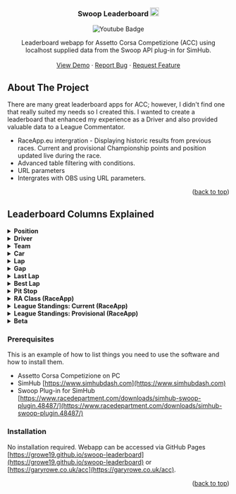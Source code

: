 
<div align="center">

  <h3 align="center">Swoop Leaderboard <img src="https://emojipedia-us.s3.dualstack.us-west-1.amazonaws.com/thumbs/240/apple/237/fire_1f525.png" width="20" alt="new" /></h3>
<div id="badges">
  
  <img src="https://img.shields.io/badge/YouTube-red?style=for-the-badge&logo=youtube&logoColor=white" alt="Youtube Badge"/>
  
</div>
  <p align="center">
    Leaderboard webapp for Assetto Corsa Competizione (ACC) using localhost supplied data from the Swoop API plug-in for SimHub.
    <br />
    <br />
    <a href="https://growe19.github.io/swoop-leaderboard/?mode=static&hide=0&order=1&class=&showme=&refresh=2500">View Demo</a>
    ·
    <a href="https://github.com/growe19/swoop-leaderboard/issues">Report Bug</a>
    ·
    <a href="https://github.com/growe19/swoop-leaderboard/issues">Request Feature</a>
  </p>
</div>


<!-- ABOUT THE PROJECT -->
## About The Project

There are many great leaderboard apps for ACC; however, I didn't find one that really suited my needs so I created this. I wanted to create a leaderboard that enhanced my experience as a Driver and also provided valuable data to a League Commentator.

* RaceApp.eu intergration - Displaying historic results from previous races. Current and provisional Championship points and position updated live during the race.
* Advanced table filtering with conditions.
* URL parameters
* Intergrates with OBS using URL parameters.

<p align="right">(<a href="#top">back to top</a>)</p>


## Leaderboard Columns Explained

<details>
  <summary><b>Position</b></summary>
  <ul>
    <li><b>Track</b [x] #739</li>
    <li><b>Grid</b>, <quote>xt Text Text</quote></li>
    <li><b>Change</b>, Text</li>
  </ul>
</details>

<details>
  <summary><b>Driver</b></summary>
    <ul>
    <li><b>Short Name</b>, Text</li>
    <li><b>Flag</b>, Text</li>
    <li><b>Nationality</b>, Text</li>
    <li><b>Number</b>, Text</li>
    <li><b>Full Name</b>, Text</li>
    <li><b>First Name</b>, Text</li>
    <li><b>Last Name</b>, Text</li>
    <li><b>Cat.</b>, Text</li>
  </ul>
</details>

<details>
  <summary><b>Team</b></summary>
  <ul>
    <li><b>Name</b>, Text</li>
    <li><b>Flag</b>, Text</li>
  </ul>
</details>

<details>
  <summary><b>Car</b></summary>
    <ul>
    <li><b>Logo</b>, Text</li>
    <li><b>Manufacturer</b>, Text</li>
    <li><b>Model</b>, Text</li>
    <li><b>Series</b>, Text</li>
    <li><b>Cup</b>, Text</li>
  </ul>
</details>

<details>
  <summary><b>Lap</b></summary>
  <ul>
    <li><b>Count</b>, Text</li>
    <li><b>Progress</b>, Text</li>
  </ul>
</details>

<details>
  <summary><b>Gap</b></summary>
    <ul>
    <li><b>Ahead</b>, Text</li>
    <li><b>To Lead</b>, Text</li>
  </ul>
</details>

<details>
  <summary><b>Last Lap</b></summary>
  <ul>
    <li><b>Time</b>, Text</li>
    <li><b>Sector 1</b>, Text</li>
    <li><b>Sector 2</b>, Text</li>
    <li><b>Sector 3</b>, Text</li>
  </ul>
</details>

<details>
  <summary><b>Best Lap</b></summary>
 <ul>
    <li><b>Time</b>, Text</li>
    <li><b>Sector 1</b>, Text</li>
    <li><b>Sector 2</b>, Text</li>
    <li><b>Sector 3</b>, Text</li>
    <li><b>Delta From Own</b>, Text</li>
    <li><b>Delta From Global</b>, Text</li>
  </ul>
</details>

<details>
  <summary><b>Pit Stop</b></summary>
 <ul>
    <li><b>Count</b>, Text</li>
    <li><b>Laps Ago</b>, Text</li>
    <li><b>Delta</b>, Text</li>
  </ul>
</details>

<details>
  <summary><b>RA Class (RaceApp)</b></summary>
 <ul>
    <li><b>Class</b>, Text</li>
    <li><b>Pos</b>, Text</li>
    <li><b>Gap &amp; Traffic</b>, Text</li>
  </ul>
</details>

<details>
  <summary><b>League Standings: Current (RaceApp)</b></summary>
 <ul>
    <li><b>Pos</b>, Text</li>
    <li><b>Pts</b>, Text</li>
  </ul>
</details>

<details>
  <summary><b>League Standings: Provisional (RaceApp)</b></summary>
 <ul>
    <li><b>Change</b>, Text</li>
    <li><b>Pos</b>, Text</li>
    <li><b>Pts</b>, Text</li>
  </ul>
</details>

<details>
  <summary><b>Beta</b></summary>
 <ul>
    <li><b>PitExit</b>, Text</li>
  </ul>
</details>


### Prerequisites

This is an example of how to list things you need to use the software and how to install them.
* Assetto Corsa Competizione on PC
* SimHub [https://www.simhubdash.com](https://www.simhubdash.com)
* Swoop Plug-in for SimHub [https://www.racedepartment.com/downloads/simhub-swoop-plugin.48487/](https://www.racedepartment.com/downloads/simhub-swoop-plugin.48487/)

### Installation

No installation required. Webapp can be accessed via GitHub Pages [https://growe19.github.io/swoop-leaderboard](https://growe19.github.io/swoop-leaderboard) or [https://garyrowe.co.uk/acc](https://garyrowe.co.uk/acc).

<p align="right">(<a href="#top">back to top</a>)</p>
